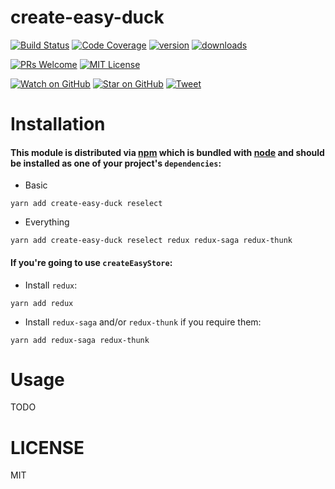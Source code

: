 # create-easy-duck

[![Build Status][build-badge]][build]
[![Code Coverage][coverage-badge]][coverage]
[![version][version-badge]][package]
[![downloads][downloads-badge]][npmtrends]

[![PRs Welcome][prs-badge]][prs]
[![MIT License][license-badge]][license]

[![Watch on GitHub][github-watch-badge]][github-watch]
[![Star on GitHub][github-star-badge]][github-star]
[![Tweet][twitter-badge]][twitter]

# Installation

#### This module is distributed via [npm][npm] which is bundled with [node][node] and should be installed as one of your project's `dependencies`:

- Basic

```
yarn add create-easy-duck reselect
```

- Everything

```
yarn add create-easy-duck reselect redux redux-saga redux-thunk
```

#### If you're going to use `createEasyStore`:

- Install `redux`:

```
yarn add redux
```

- Install `redux-saga` and/or `redux-thunk` if you require them:

```
yarn add redux-saga redux-thunk
```

# Usage

TODO

# LICENSE

MIT

[npm]: https://www.npmjs.com/
[node]: https://nodejs.org
[build-badge]: https://img.shields.io/travis/imflavio/create-easy-duck.svg?style=flat-square
[build]: https://travis-ci.org/imflavio/create-easy-duck
[coverage-badge]: https://img.shields.io/codecov/c/github/imflavio/create-easy-duck.svg?style=flat-square
[coverage]: https://codecov.io/github/imflavio/create-easy-duck
[version-badge]: https://img.shields.io/npm/v/create-easy-duck.svg?style=flat-square
[package]: https://www.npmjs.com/package/create-easy-duck
[downloads-badge]: https://img.shields.io/npm/dm/create-easy-duck.svg?style=flat-square
[npmtrends]: http://www.npmtrends.com/create-easy-duck
[license-badge]: https://img.shields.io/npm/l/create-easy-duck.svg?style=flat-square
[license]: https://github.com/imflavio/create-easy-duck/blob/master/LICENSE
[prs-badge]: https://img.shields.io/badge/PRs-welcome-brightgreen.svg?style=flat-square
[prs]: http://makeapullrequest.com
[donate-badge]: https://img.shields.io/badge/$-support-green.svg?style=flat-square
[coc-badge]: https://img.shields.io/badge/code%20of-conduct-ff69b4.svg?style=flat-square
[coc]: https://github.com/imflavio/create-easy-duck/blob/master/other/CODE_OF_CONDUCT.md
[github-watch-badge]: https://img.shields.io/github/watchers/imflavio/create-easy-duck.svg?style=social
[github-watch]: https://github.com/imflavio/create-easy-duck/watchers
[github-star-badge]: https://img.shields.io/github/stars/imflavio/create-easy-duck.svg?style=social
[github-star]: https://github.com/imflavio/create-easy-duck/stargazers
[twitter]: https://twitter.com/intent/tweet?text=Check%20out%20create-easy-duck%20by%20%40imflavio_%20https%3A%2F%2Fgithub.com%2Fimflavio%2Fcreate-easy-duck%20%F0%9F%91%8D
[twitter-badge]: https://img.shields.io/twitter/url/https/github.com/imflavio/create-easy-duck.svg?style=social
